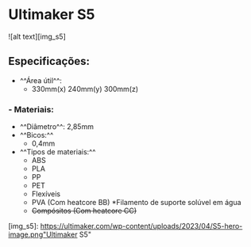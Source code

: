 # Ultimaker S5

![alt text][img_s5]

## Especificações:

- ^^Área útil^^:
    - 330mm(x) 240mm(y) 300mm(z)

### - Materiais:
- ^^Diâmetro^^: 2,85mm
- ^^Bicos:^^
    - 0,4mm
- ^^Tipos de materiais:^^
    - ABS
    - PLA
    - PP
    - PET
    - Flexíveis
    - PVA (Com heatcore BB) *Filamento de suporte solúvel em água
    - ~~Compósitos (Com heatcore CC)~~

[img_s5]: https://ultimaker.com/wp-content/uploads/2023/04/S5-hero-image.png"Ultimaker S5"
